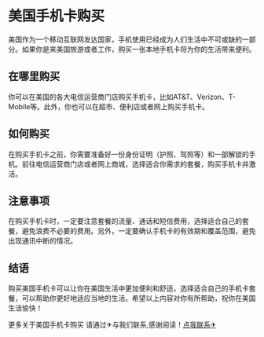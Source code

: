 # 美国手机卡购买

美国作为一个移动互联网发达国家，手机使用已经成为人们生活中不可或缺的一部分。如果你是来美国旅游或者工作，购买一张本地手机卡将为你的生活带来便利。

## 在哪里购买

你可以在美国的各大电信运营商门店购买手机卡，比如AT&T、Verizon、T-Mobile等。此外，你也可以在超市、便利店或者网上购买手机卡。

## 如何购买

在购买手机卡之前，你需要准备好一份身份证明（护照、驾照等）和一部解锁的手机。前往电信运营商门店或者网上商城，选择适合你需求的套餐，购买手机卡并激活。

## 注意事项

在购买手机卡时，一定要注意套餐的流量、通话和短信费用，选择适合自己的套餐，避免浪费不必要的费用。另外，一定要确认手机卡的有效期和覆盖范围，避免出现通讯中断的情况。

## 结语

购买美国手机卡可以让你在美国生活中更加便利和舒适，选择适合自己的手机卡套餐，可以帮助你更好地适应当地的生活。希望以上内容对你有所帮助，祝你在美国生活愉快！

更多关于美国手机卡购买 请通过✈与我们联系,感谢阅读！[点我联系✈](https://mail.G208.com)